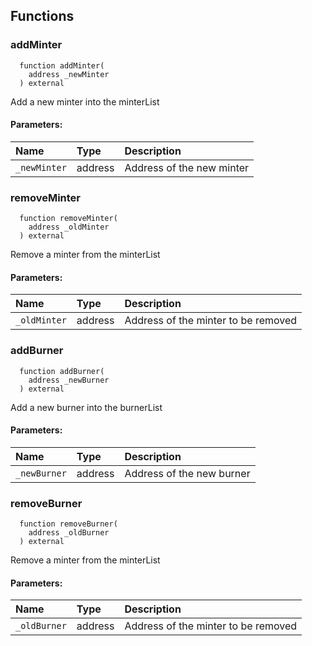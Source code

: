 


## Functions
### addMinter
```solidity
  function addMinter(
    address _newMinter
  ) external
```
Add a new minter into the minterList


#### Parameters:
| Name | Type | Description                                                          |
| :--- | :--- | :------------------------------------------------------------------- |
|`_newMinter` | address | Address of the new minter

### removeMinter
```solidity
  function removeMinter(
    address _oldMinter
  ) external
```
Remove a minter from the minterList


#### Parameters:
| Name | Type | Description                                                          |
| :--- | :--- | :------------------------------------------------------------------- |
|`_oldMinter` | address | Address of the minter to be removed

### addBurner
```solidity
  function addBurner(
    address _newBurner
  ) external
```
Add a new burner into the burnerList


#### Parameters:
| Name | Type | Description                                                          |
| :--- | :--- | :------------------------------------------------------------------- |
|`_newBurner` | address | Address of the new burner

### removeBurner
```solidity
  function removeBurner(
    address _oldBurner
  ) external
```
Remove a minter from the minterList


#### Parameters:
| Name | Type | Description                                                          |
| :--- | :--- | :------------------------------------------------------------------- |
|`_oldBurner` | address | Address of the minter to be removed

